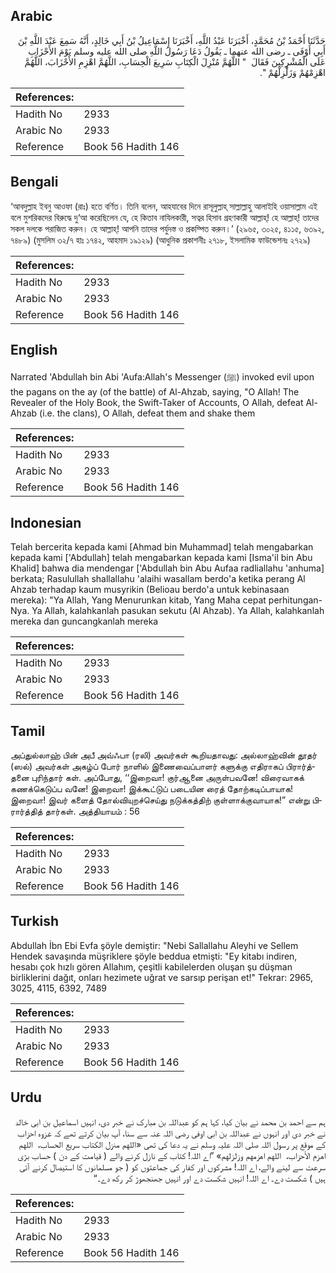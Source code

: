 ## Arabic


<div dir="rtl" lang="ar" style={{fontSize:'larger',backgroundColor:'#f8f9fa',padding:20}}>
حَدَّثَنَا أَحْمَدُ بْنُ مُحَمَّدٍ، أَخْبَرَنَا عَبْدُ اللَّهِ، أَخْبَرَنَا إِسْمَاعِيلُ بْنُ أَبِي خَالِدٍ، أَنَّهُ سَمِعَ عَبْدَ اللَّهِ بْنَ أَبِي أَوْفَى ـ رضى الله عنهما ـ يَقُولُ دَعَا رَسُولُ اللَّهِ صلى الله عليه وسلم يَوْمَ الأَحْزَابِ عَلَى الْمُشْرِكِينَ فَقَالَ ‏ "‏ اللَّهُمَّ مُنْزِلَ الْكِتَابِ سَرِيعَ الْحِسَابِ، اللَّهُمَّ اهْزِمِ الأَحْزَابَ، اللَّهُمَّ اهْزِمْهُمْ وَزَلْزِلْهُمْ ‏"‏‏.‏
</div>
<div style={{backgroundColor:'#f8f9fa',padding:20, marginBottom: 10}}><table> <thead> <tr> <th>References:</th> <th></th> </tr> </thead> <tbody><tr><td>Hadith No</td><td>2933</td></tr><tr><td>Arabic No</td><td>2933</td></tr><tr><td>Reference</td><td>Book 56 Hadith 146</td></tr></tbody></table></div>

## Bengali


<div dir="ltr" lang="bn" style={{fontSize:'larger',backgroundColor:'#f8f9fa',padding:20}}>
‘আবদুল্লাহ ইবনু আওফা (রাঃ) হতে বর্ণিত। তিনি বলেন, আহযাবের দিনে রাসূলুল্লাহ্ সাল্লাল্লাহু আলাইহি ওয়াসাল্লাম এই বলে মুশরিকদের বিরুদ্ধে দু‘আ করেছিলেন যে, হে কিতাব নাযিলকারী, সত্বর হিসাব গ্রহণকারী আল্লাহ্! হে আল্লাহ্! তাদের সকল দলকে পরাজিত করুন। হে আল্লাহ্! আপনি তাদের পর্যুদস্ত ও প্রকম্পিত করুন।’ (২৯৬৫, ৩০২৫, ৪১১৫, ৬৩৯২, ৭৪৮৯) (মুসলিম ৩২/৭ হাঃ ১৭৪২, আহমাদ ১৯১২৯) (আধুনিক প্রকাশনীঃ ২৭১৮, ইসলামিক ফাউন্ডেশনঃ ২৭২৯)
</div>
<div style={{backgroundColor:'#f8f9fa',padding:20, marginBottom: 10}}><table> <thead> <tr> <th>References:</th> <th></th> </tr> </thead> <tbody><tr><td>Hadith No</td><td>2933</td></tr><tr><td>Arabic No</td><td>2933</td></tr><tr><td>Reference</td><td>Book 56 Hadith 146</td></tr></tbody></table></div>

## English


<div dir="ltr" lang="en" style={{fontSize:'larger',backgroundColor:'#f8f9fa',padding:20}}>
Narrated 'Abdullah bin Abi 'Aufa:Allah's Messenger (ﷺ) invoked evil upon the pagans on the ay (of the battle) of Al-Ahzab, saying, "O Allah! The Revealer of the Holy Book, the Swift-Taker of Accounts, O Allah, defeat Al-Ahzab (i.e. the clans), O Allah, defeat them and shake them
</div>
<div style={{backgroundColor:'#f8f9fa',padding:20, marginBottom: 10}}><table> <thead> <tr> <th>References:</th> <th></th> </tr> </thead> <tbody><tr><td>Hadith No</td><td>2933</td></tr><tr><td>Arabic No</td><td>2933</td></tr><tr><td>Reference</td><td>Book 56 Hadith 146</td></tr></tbody></table></div>

## Indonesian


<div dir="ltr" lang="id" style={{fontSize:'larger',backgroundColor:'#f8f9fa',padding:20}}>
Telah bercerita kepada kami [Ahmad bin Muhammad] telah mengabarkan kepada kami ['Abdullah] telah mengabarkan kepada kami [Isma'il bin Abu Khalid] bahwa dia mendengar ['Abdullah bin Abu Aufaa radliallahu 'anhuma] berkata; Rasulullah shallallahu 'alaihi wasallam berdo'a ketika perang Al Ahzab terhadap kaum musyrikin (Belioau berdo'a untuk kebinasaan mereka): "Ya Allah, Yang Menurunkan kitab, Yang Maha cepat perhitungan-Nya. Ya Allah, kalahkanlah pasukan sekutu (Al Ahzab). Ya Allah, kalahkanlah mereka dan guncangkanlah mereka
</div>
<div style={{backgroundColor:'#f8f9fa',padding:20, marginBottom: 10}}><table> <thead> <tr> <th>References:</th> <th></th> </tr> </thead> <tbody><tr><td>Hadith No</td><td>2933</td></tr><tr><td>Arabic No</td><td>2933</td></tr><tr><td>Reference</td><td>Book 56 Hadith 146</td></tr></tbody></table></div>

## Tamil


<div dir="ltr" lang="ta" style={{fontSize:'larger',backgroundColor:'#f8f9fa',padding:20}}>
அப்துல்லாஹ் பின் அபீ அவ்ஃபா (ரலி) அவர்கள் கூறியதாவது: அல்லாஹ்வின் தூதர் (ஸல்) அவர்கள் அகழ்ப் போர் நாளில் இணைவைப்பாளர் களுக்கு எதிராகப் பிரார்த்தனை புரிந்தார் கள். அப்போது, ‘‘இறைவா! குர்ஆனை அருள்பவனே! விரைவாகக் கணக்கெடுப்ப வனே! இறைவா! இக்கூட்டுப் படையின ரைத் தோற்கடிப்பாயாக! இறைவா! இவர் களைத் தோல்வியுறச்செய்து நடுக்கத்திற் குள்ளாக்குவாயாக!” என்று பிரார்த்தித் தார்கள். அத்தியாயம் : 56
</div>
<div style={{backgroundColor:'#f8f9fa',padding:20, marginBottom: 10}}><table> <thead> <tr> <th>References:</th> <th></th> </tr> </thead> <tbody><tr><td>Hadith No</td><td>2933</td></tr><tr><td>Arabic No</td><td>2933</td></tr><tr><td>Reference</td><td>Book 56 Hadith 146</td></tr></tbody></table></div>

## Turkish


<div dir="ltr" lang="tr" style={{fontSize:'larger',backgroundColor:'#f8f9fa',padding:20}}>
Abdullah İbn Ebi Evfa şöyle demiştir: "Nebi Sallallahu Aleyhi ve Sellem Hendek savaşında müşriklere şöyle beddua etmişti: "Ey kitabı indiren, hesabı çok hızlı gören Allahım, çeşitli kabilelerden oluşan şu düşman birliklerini dağıt, onları hezimete uğrat ve sarsıp perişan et!" Tekrar: 2965, 3025, 4115, 6392, 7489
</div>
<div style={{backgroundColor:'#f8f9fa',padding:20, marginBottom: 10}}><table> <thead> <tr> <th>References:</th> <th></th> </tr> </thead> <tbody><tr><td>Hadith No</td><td>2933</td></tr><tr><td>Arabic No</td><td>2933</td></tr><tr><td>Reference</td><td>Book 56 Hadith 146</td></tr></tbody></table></div>

## Urdu


<div dir="rtl" lang="ur" style={{fontSize:'larger',backgroundColor:'#f8f9fa',padding:20}}>
ہم سے احمد بن محمد نے بیان کیا، کہا ہم کو عبداللہ بن مبارک نے خبر دی، انہیں اسماعیل بن ابی خالد نے خبر دی اور انہوں نے عبداللہ بن ابی اوفی رضی اللہ عنہ سے سنا، آپ بیان کرتے تھے کہ غزوہ احزاب کے موقع پر رسول اللہ صلی اللہ علیہ وسلم نے یہ دعا کی تھی «اللهم منزل الكتاب سريع الحساب،‏‏‏‏ ‏‏‏‏ اللهم اهزم الأحزاب،‏‏‏‏ ‏‏‏‏ اللهم اهزمهم وزلزلهم» ”اے اللہ! کتاب کے نازل کرنے والے ( قیامت کے دن ) حساب بڑی سرعت سے لینے والے، اے اللہ! مشرکوں اور کفار کی جماعتوں کو ( جو مسلمانوں کا استیصال کرنے آئی ہیں ) شکست دے۔ اے اللہ! انہیں شکست دے اور انہیں جھنجھوڑ کر رکھ دے۔“
</div>
<div style={{backgroundColor:'#f8f9fa',padding:20, marginBottom: 10}}><table> <thead> <tr> <th>References:</th> <th></th> </tr> </thead> <tbody><tr><td>Hadith No</td><td>2933</td></tr><tr><td>Arabic No</td><td>2933</td></tr><tr><td>Reference</td><td>Book 56 Hadith 146</td></tr></tbody></table></div>